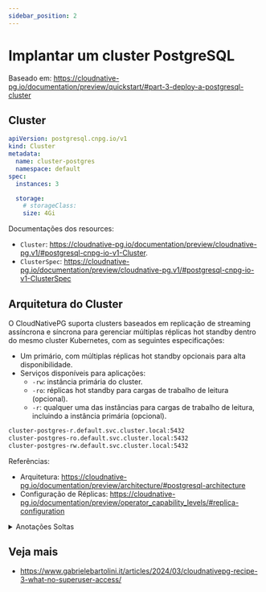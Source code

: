 ```yaml
---
sidebar_position: 2
---
```


# Implantar um cluster PostgreSQL

Baseado em: https://cloudnative-pg.io/documentation/preview/quickstart/#part-3-deploy-a-postgresql-cluster

## Cluster

```yml title="cluster.yml"
apiVersion: postgresql.cnpg.io/v1
kind: Cluster
metadata:
  name: cluster-postgres
  namespace: default
spec:
  instances: 3

  storage:
    # storageClass:
    size: 4Gi
```

Documentações dos resources:

- `Cluster`: https://cloudnative-pg.io/documentation/preview/cloudnative-pg.v1/#postgresql-cnpg-io-v1-Cluster.
- `ClusterSpec`: https://cloudnative-pg.io/documentation/preview/cloudnative-pg.v1/#postgresql-cnpg-io-v1-ClusterSpec

## Arquitetura do Cluster

O CloudNativePG suporta clusters baseados em replicação de streaming assíncrona e síncrona para gerenciar múltiplas réplicas hot standby dentro do mesmo cluster Kubernetes, com as seguintes especificações:​

- Um primário, com múltiplas réplicas hot standby opcionais para alta disponibilidade. ​
- Serviços disponíveis para aplicações:​
  - `-rw`: instância primária do cluster. ​
  - `-ro`: réplicas hot standby para cargas de trabalho de leitura (opcional). ​
  - `-r`: qualquer uma das instâncias para cargas de trabalho de leitura, incluindo a instância primária (opcional). ​

```bash
cluster-postgres-r.default.svc.cluster.local:5432
cluster-postgres-ro.default.svc.cluster.local:5432
cluster-postgres-rw.default.svc.cluster.local:5432
```

Referências:

- Arquitetura: https://cloudnative-pg.io/documentation/preview/architecture/#postgresql-architecture
- Configuração de Réplicas: https://cloudnative-pg.io/documentation/preview/operator_capability_levels/#replica-configuration

<details>

<summary>Anotações Soltas</summary>

```sh
kubectl port-forward service/cluster-postgres-rw 5432
```

```sh
ssh -N -L 5432:localhost:5432 root@{}
```

</details>

## Veja mais

- https://www.gabrielebartolini.it/articles/2024/03/cloudnativepg-recipe-3-what-no-superuser-access/
